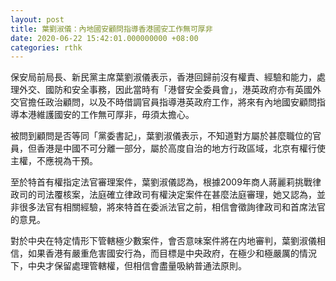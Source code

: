 ```yaml
---
layout: post
title: 葉劉淑儀：內地國安顧問指導香港國安工作無可厚非
date: 2020-06-22 15:42:01.000000000 +08:00
categories: rthk
---
```


保安局前局長、新民黨主席葉劉淑儀表示，香港回歸前沒有權責、經驗和能力，處理外交、國防和安全事務，因此當時有「港督安全委員會」，港英政府亦有英國外交官擔任政治顧問，以及不時借調官員指導港英政府工作，將來有內地國安顧問指導本港維護國安的工作無可厚非，毋須太擔心。

被問到顧問是否等同「黨委書記」，葉劉淑儀表示，不知道對方屬於甚麼職位的官員，但香港是中國不可分離一部分，屬於高度自治的地方行政區域，北京有權行使主權，不應視為干預。

至於特首有權指定法官審理案件，葉劉淑儀認為，根據2009年商人蔣麗莉挑戰律政司的司法覆核案，法庭確立律政司有權決定案件在甚麼法庭審理，她又認為，並非很多法官有相關經驗，將來特首在委派法官之前，相信會徵詢律政司和首席法官的意見。

對於中央在特定情形下管轄極少數案件，會否意味案件將在内地審判，葉劉淑儀相信，如果香港有嚴重危害國安行為，而目標是中央政府，在極少和極嚴厲的情況下，中央才保留處理管轄權，但相信會盡量吸納普通法原則。
